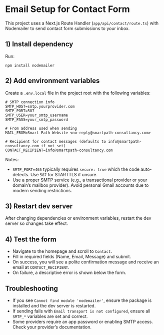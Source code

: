 # Email Setup for Contact Form

This project uses a Next.js Route Handler (`app/api/contact/route.ts`) with Nodemailer to send contact form submissions to your inbox.

## 1) Install dependency

Run:

```
npm install nodemailer
```

## 2) Add environment variables

Create a `.env.local` file in the project root with the following variables:

```
# SMTP connection info
SMTP_HOST=smtp.yourprovider.com
SMTP_PORT=587
SMTP_USER=your_smtp_username
SMTP_PASS=your_smtp_password

# From address used when sending
MAIL_FROM=Smart Path Website <no-reply@smartpath-consultancy.com>

# Recipient for contact messages (defaults to info@smartpath-consultancy.com if not set)
CONTACT_RECIPIENT=info@smartpath-consultancy.com
```

Notes:
- `SMTP_PORT=465` typically requires `secure: true` which the code auto-detects. Use `587` for STARTTLS if unsure.
- Use a proper SMTP service (e.g., a transactional provider or your domain’s mailbox provider). Avoid personal Gmail accounts due to modern sending restrictions.

## 3) Restart dev server

After changing dependencies or environment variables, restart the dev server so changes take effect.

## 4) Test the form

- Navigate to the homepage and scroll to `Contact`.
- Fill in required fields (Name, Email, Message) and submit.
- On success, you will see a polite confirmation message and receive an email at `CONTACT_RECIPIENT`.
- On failure, a descriptive error is shown below the form.

## Troubleshooting

- If you see `Cannot find module 'nodemailer'`, ensure the package is installed and the dev server is restarted.
- If sending fails with `Email transport is not configured`, ensure all `SMTP_*` variables are set and correct.
- Some providers require an app password or enabling SMTP access. Check your provider’s documentation.
